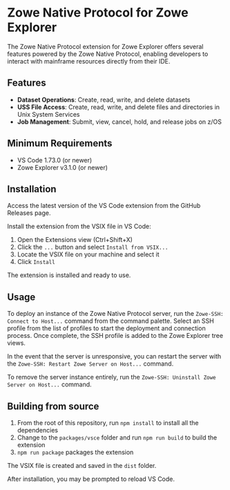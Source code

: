 # Zowe Native Protocol for Zowe Explorer

The Zowe Native Protocol extension for Zowe Explorer offers several features powered by the Zowe Native Protocol, enabling developers to interact with mainframe resources directly from their IDE.

## Features

- **Dataset Operations**: Create, read, write, and delete datasets
- **USS File Access**: Create, read, write, and delete files and directories in Unix System Services
- **Job Management**: Submit, view, cancel, hold, and release jobs on z/OS

## Minimum Requirements

- VS Code 1.73.0 (or newer)
- Zowe Explorer v3.1.0 (or newer)

## Installation

Access the latest version of the VS Code extension from the GitHub Releases page.

Install the extension from the VSIX file in VS Code:

1. Open the Extensions view (Ctrl+Shift+X)
2. Click the `...` button and select `Install from VSIX...`
3. Locate the VSIX file on your machine and select it
4. Click `Install`

The extension is installed and ready to use.

## Usage

To deploy an instance of the Zowe Native Protocol server, run the `Zowe-SSH: Connect to Host...` command from the command palette. Select an SSH profile from the list of profiles to start the deployment and connection process. Once complete, the SSH profile is added to the Zowe Explorer tree views.

In the event that the server is unresponsive, you can restart the server with the `Zowe-SSH: Restart Zowe Server on Host...` command. 

To remove the server instance entirely, run the `Zowe-SSH: Uninstall Zowe Server on Host...` command.

## Building from source

1. From the root of this repository, run `npm install` to install all the dependencies
2. Change to the `packages/vsce` folder and run `npm run build` to build the extension
3. `npm run package` packages the extension

The VSIX file is created and saved in the `dist` folder.

After installation, you may be prompted to reload VS Code.
